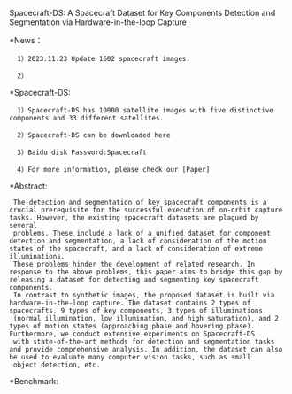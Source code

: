 Spacecraft-DS: A Spacecraft Dataset for Key Components Detection and Segmentation via Hardware-in-the-loop Capture

*News：

      1）2023.11.23 Update 1602 spacecraft images.
      
      2）
*Spacecraft-DS:

      1）Spacecraft-DS has 10000 satellite images with five distinctive components and 33 different satellites.
      
      2）Spacecraft-DS can be downloaded here

      3）Baidu disk Password:Spacecraft

      4）For more information, please check our [Paper]

*Abstract:

     The detection and segmentation of key spacecraft components is a crucial prerequisite for the successful execution of on-orbit capture tasks. However, the existing spacecraft datasets are plagued by several 
     problems. These include a lack of a unified dataset for component detection and segmentation, a lack of consideration of the motion states of the spacecraft, and a lack of consideration of extreme illuminations.
     These problems hinder the development of related research. In response to the above problems, this paper aims to bridge this gap by releasing a dataset for detecting and segmenting key spacecraft components. 
     In contrast to synthetic images, the proposed dataset is built via hardware-in-the-loop capture. The dataset contains 2 types of spacecrafts, 9 types of key components, 3 types of illuminations 
     (normal illumination, low illumination, and high saturation), and 2 types of motion states (approaching phase and hovering phase). Furthermore, we conduct extensive experiments on Spacecraft-DS
     with state-of-the-art methods for detection and segmentation tasks and provide comprehensive analysis. In addition, the dataset can also be used to evaluate many computer vision tasks, such as small 
     object detection, etc. 

*Benchmark:




